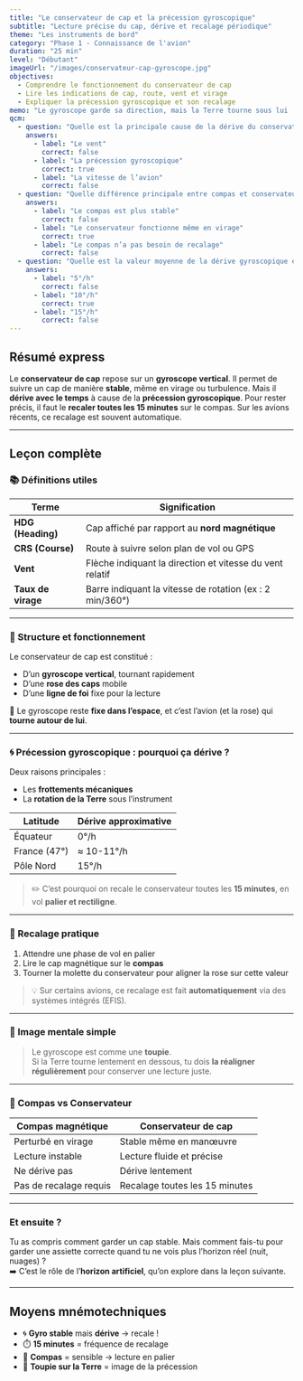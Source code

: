 ```yaml
---
title: "Le conservateur de cap et la précession gyroscopique"
subtitle: "Lecture précise du cap, dérive et recalage périodique"
theme: "Les instruments de bord"
category: "Phase 1 - Connaissance de l'avion"
duration: "25 min"
level: "Débutant"
imageUrl: "/images/conservateur-cap-gyroscope.jpg"
objectives:
  - Comprendre le fonctionnement du conservateur de cap
  - Lire les indications de cap, route, vent et virage
  - Expliquer la précession gyroscopique et son recalage
memo: "Le gyroscope garde sa direction, mais la Terre tourne sous lui : recale ton cap toutes les 15 minutes !"
qcm:
  - question: "Quelle est la principale cause de la dérive du conservateur de cap ?"
    answers:
      - label: "Le vent"
        correct: false
      - label: "La précession gyroscopique"
        correct: true
      - label: "La vitesse de l’avion"
        correct: false
  - question: "Quelle différence principale entre compas et conservateur ?"
    answers:
      - label: "Le compas est plus stable"
        correct: false
      - label: "Le conservateur fonctionne même en virage"
        correct: true
      - label: "Le compas n’a pas besoin de recalage"
        correct: false
  - question: "Quelle est la valeur moyenne de la dérive gyroscopique en France ?"
    answers:
      - label: "5°/h"
        correct: false
      - label: "10°/h"
        correct: true
      - label: "15°/h"
        correct: false
---
```


## Résumé express

Le **conservateur de cap** repose sur un **gyroscope vertical**. Il permet de suivre un cap de manière **stable**, même en virage ou turbulence. Mais il **dérive avec le temps** à cause de la **précession gyroscopique**. Pour rester précis, il faut le **recaler toutes les 15 minutes** sur le compas. Sur les avions récents, ce recalage est souvent automatique.

---

## Leçon complète

### 📚 Définitions utiles

| Terme              | Signification                                            |
| ------------------ | -------------------------------------------------------- |
| **HDG (Heading)**  | Cap affiché par rapport au **nord magnétique**           |
| **CRS (Course)**   | Route à suivre selon plan de vol ou GPS                  |
| **Vent**           | Flèche indiquant la direction et vitesse du vent relatif |
| **Taux de virage** | Barre indiquant la vitesse de rotation (ex : 2 min/360°) |

---

### 🧭 Structure et fonctionnement

Le conservateur de cap est constitué :

- D’un **gyroscope vertical**, tournant rapidement
- D’une **rose des caps** mobile
- D’une **ligne de foi** fixe pour la lecture

🧠 Le gyroscope reste **fixe dans l’espace**, et c’est l’avion (et la rose) qui **tourne autour de lui**.

---

### 🌀 Précession gyroscopique : pourquoi ça dérive ?

Deux raisons principales :

- Les **frottements mécaniques**
- La **rotation de la Terre** sous l’instrument

| Latitude     | Dérive approximative |
| ------------ | -------------------- |
| Équateur     | 0°/h                 |
| France (47°) | ≈ 10-11°/h           |
| Pôle Nord    | 15°/h                |

> ✏️ C’est pourquoi on recale le conservateur toutes les **15 minutes**, en vol **palier et rectiligne**.

---

### 🔄 Recalage pratique

1. Attendre une phase de vol en palier
2. Lire le cap magnétique sur le **compas**
3. Tourner la molette du conservateur pour aligner la rose sur cette valeur

> 💡 Sur certains avions, ce recalage est fait **automatiquement** via des systèmes intégrés (EFIS).

---

### 🧠 Image mentale simple

> Le gyroscope est comme une **toupie**.  
> Si la Terre tourne lentement en dessous, tu dois **la réaligner régulièrement** pour conserver une lecture juste.

---

### 🧭 Compas vs Conservateur

| Compas magnétique      | Conservateur de cap            |
| ---------------------- | ------------------------------ |
| Perturbé en virage     | Stable même en manœuvre        |
| Lecture instable       | Lecture fluide et précise      |
| Ne dérive pas          | Dérive lentement               |
| Pas de recalage requis | Recalage toutes les 15 minutes |

---

### Et ensuite ?

Tu as compris comment garder un cap stable. Mais comment fais-tu pour garder une assiette correcte quand tu ne vois plus l’horizon réel (nuit, nuages) ?  
➡️ C’est le rôle de l’**horizon artificiel**, qu’on explore dans la leçon suivante.

---

## Moyens mnémotechniques

- 🌀 **Gyro stable** mais **dérive** → recale !
- ⏱️ **15 minutes** = fréquence de recalage
- 🧲 **Compas** = sensible → lecture en palier
- 🧠 **Toupie sur la Terre** = image de la précession
